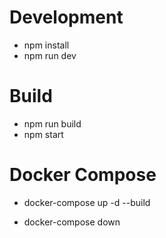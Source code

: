 # Development

- npm install
- npm run dev

# Build

- npm run build
- npm start

# Docker Compose

- docker-compose up -d --build

- docker-compose down
